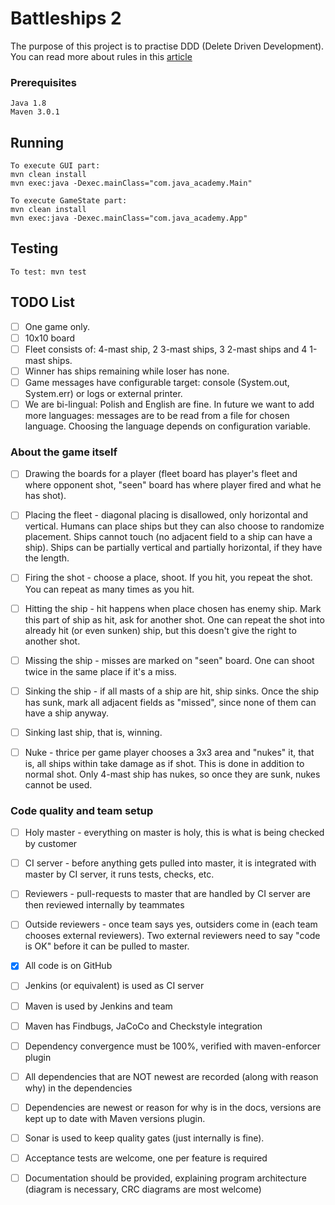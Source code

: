 # Battleships 2

The purpose of this project is to practise DDD (Delete Driven Development). You can read more about rules in this [article](https://en.wikipedia.org/wiki/Battleship_(game))

### Prerequisites


```
Java 1.8
Maven 3.0.1
```


## Running  

```
To execute GUI part: 
mvn clean install
mvn exec:java -Dexec.mainClass="com.java_academy.Main"
```

```
To execute GameState part: 
mvn clean install
mvn exec:java -Dexec.mainClass="com.java_academy.App"
```

## Testing

```
To test: mvn test
```


## TODO List

- [ ] One game only.
- [ ] 10x10 board
- [ ] Fleet consists of: 4-mast ship, 2 3-mast ships, 3 2-mast ships and 4 1-mast ships.
- [ ] Winner has ships remaining while loser has none.
- [ ] Game messages have configurable target: console (System.out, System.err) or logs or external printer.
- [ ] We are bi-lingual: Polish and English are fine. In future we want to add more languages: messages are to be read from a file for chosen language. Choosing the language depends on configuration variable.

### About the game itself

- [ ] Drawing the boards for a player (fleet board has player's fleet and where opponent shot, "seen" board has where player fired and what he has shot). 
- [ ] Placing the fleet - diagonal placing is disallowed, only horizontal and vertical. Humans can place ships but they can also choose to randomize placement. Ships cannot touch (no adjacent field to a ship can have a ship). Ships can be partially vertical and partially horizontal, if they have the length.
- [ ] Firing the shot - choose a place, shoot. If you hit, you repeat the shot. You can repeat as many times as you hit.
- [ ] Hitting the ship - hit happens when place chosen has enemy ship. Mark this part of ship as hit, ask for another shot. One can repeat the shot into already hit (or even sunken) ship, but this doesn't give the right to another shot.
- [ ] Missing the ship - misses are marked on "seen" board. One can shoot twice in the same place if it's a miss.
- [ ] Sinking the ship - if all masts of a ship are hit, ship sinks. Once the ship has sunk, mark all adjacent fields as "missed", since none of them can have a ship anyway.
- [ ] Sinking last ship, that is, winning.

- [ ] Nuke - thrice per game player chooses a 3x3 area and "nukes" it, that is, all ships within take damage as if shot. This is done in addition to normal shot. Only 4-mast ship has nukes, so once they are sunk, nukes cannot be used.

### Code quality and team setup

- [ ] Holy master - everything on master is holy, this is what is being checked by customer
- [ ] CI server - before anything gets pulled into master, it is integrated with master by CI server, it runs tests, checks, etc. 
- [ ] Reviewers - pull-requests to master that are handled by CI server are then reviewed internally by teammates
- [ ] Outside reviewers - once team says yes, outsiders come in (each team chooses external reviewers). Two external reviewers need to say "code is OK" before it can be pulled to master.
- [x] All code is on GitHub
- [ ] Jenkins (or equivalent) is used as CI server
- [ ] Maven is used by Jenkins and team
- [ ] Maven has Findbugs, JaCoCo and Checkstyle integration 
- [ ] Dependency convergence must be 100%, verified with maven-enforcer plugin
- [ ] All dependencies that are NOT newest are recorded (along with reason why) in the dependencies
- [ ] Dependencies are newest or reason for why is in the docs, versions are kept up to date with Maven versions plugin.
- [ ] Sonar is used to keep quality gates (just internally is fine).
- [ ] Acceptance tests are welcome, one per feature is required
- [ ] Documentation should be provided, explaining program architecture (diagram is necessary, CRC diagrams are most welcome)



